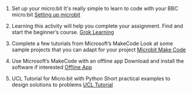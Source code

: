 1. Set up your micro:bit
It's really simple to learn to code with your BBC micro:bit
[Setting up microbit](https://microbit.org/get-started/first-steps/set-up/)

2. Learning this activity will help you complete your assignment.
Find and start the beginner’s course.
[Grok Learning](https://groklearning.com/launch/#language=bbc-microbit)

3. Complete a few tutorials from Microsoft’s MakeCode
Look at some sample projects that you can adapt for your project
[Microbit Make Code](https://makecode.microbit.org/)

4. Use Microsoft’s MakeCode with an offline app
Download and install the software if interested
[Offline App](https://makecode.microbit.org/offline-app)

5. UCL Tutorial for Micro:bit with Python
Short practical examples to design solutions to problems
[UCL Tutorial](https://microbit-challenges.readthedocs.io/en/latest/)
